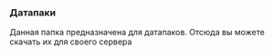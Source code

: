 ### Датапаки
Данная папка предназначена для датапаков. Отсюда вы можете скачать их для своего сервера
